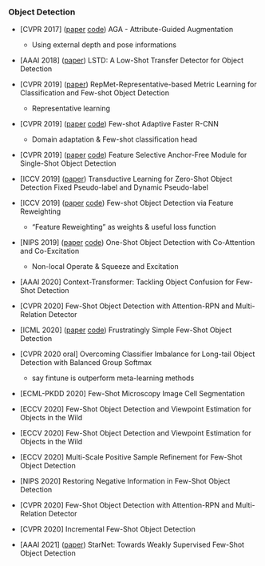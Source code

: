 ### Object Detection

- [CVPR 2017] ([paper](https://arxiv.org/pdf/1612.02559.pdf) [code](https://github.com/rkwitt/GuidedAugmentation)) AGA - Attribute-Guided Augmentation
  - Using external depth and pose informations

- [AAAI 2018] ([paper](https://arxiv.org/abs/1803.01529)) LSTD: A Low-Shot Transfer Detector for Object Detection

- [CVPR 2019] ([paper](https://arxiv.org/abs/1806.04728)) RepMet-Representative-based Metric Learning for Classification and Few-shot Object Detection
  - Representative learning 

- [CVPR 2019] ([paper](https://arxiv.org/pdf/1903.09372.pdf) [code](https://github.com/twangnh/FAFRCNN)) Few-shot Adaptive Faster R-CNN
  - Domain adaptation & Few-shot classification head

- [CVPR 2019] ([paper](https://arxiv.org/abs/1903.00621) [code](https://github.com/hdjang/Feature-Selective-Anchor-Free-Module-for-Single-Shot-Object-Detection)) Feature Selective Anchor-Free Module for Single-Shot Object Detection

- [ICCV 2019] ([paper](http://openaccess.thecvf.com/content_ICCV_2019/html/Rahman_Transductive_Learning_for_Zero-Shot_Object_Detection_ICCV_2019_paper.html)) Transductive Learning for Zero-Shot Object Detection Fixed Pseudo-label and Dynamic Pseudo-label

- [ICCV 2019] ([paper](https://arxiv.org/pdf/1812.01866) [code](https://github.com/bingykang/Fewshot_Detection)) Few-shot Object Detection via Feature Reweighting
  - “Feature Reweighting” as weights & useful loss function

- [NIPS 2019] ([paper](https://arxiv.org/abs/1911.12529) [code](https://github.com/timy90022/One-Shot-Object-Detection)) One-Shot Object Detection with Co-Attention and Co-Excitation
  - Non-local Operate & Squeeze and Excitation

- [AAAI 2020]  Context-Transformer: Tackling Object Confusion for Few-Shot Detection

- [CVPR 2020] Few-Shot Object Detection with Attention-RPN and Multi-Relation Detector

- [ICML 2020] ([paper](https://arxiv.org/pdf/2003.06957.pdf) [code](https://github.com/ucbdrive/few-shot-object-detection)) Frustratingly Simple Few-Shot Object Detection
- [CVPR 2020 oral] Overcoming Classifier Imbalance for Long-tail Object Detection with Balanced Group Softmax   
  * say fintune is outperform meta-learning methods
- [ECML-PKDD 2020] Few-Shot Microscopy Image Cell Segmentation
- [ECCV 2020] Few-Shot Object Detection and Viewpoint Estimation for Objects in the Wild
- [ECCV 2020] Few-Shot Object Detection and Viewpoint Estimation for Objects in the Wild
- [ECCV 2020] Multi-Scale Positive Sample Refinement for Few-Shot Object Detection
- [NIPS 2020] Restoring Negative Information in Few-Shot Object Detection
- [CVPR 2020] Few-Shot Object Detection with Attention-RPN and Multi-Relation Detector
- [CVPR 2020] Incremental Few-Shot Object Detection
- [AAAI 2021] ([paper](https://arxiv.org/pdf/2003.06798)) StarNet: Towards Weakly Supervised Few-Shot Object Detection
